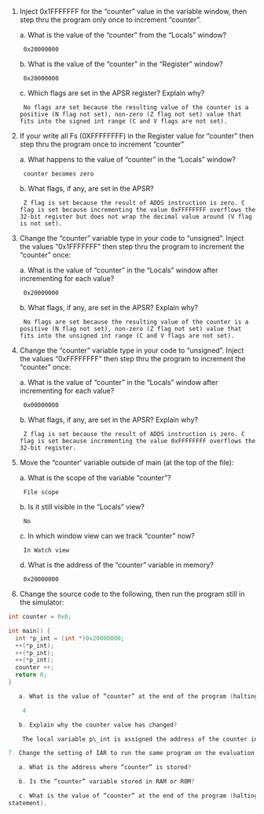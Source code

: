 1. Inject 0x1FFFFFFF for the “counter” value in the variable window, then step thru the program only once to increment “counter”.

   a. What is the value of the “counter” from the “Locals” window?

		0x20000000

   b. What is the value of the “counter” in the “Register” window?

		0x20000000

   c. Which flags are set in the APSR register? Explain why?

		No flags are set because the resulting value of the counter is a positive (N flag not set), non-zero (Z flag not set) value that fits into the signed int range (C and V flags are not set).

2. If your write all Fs (0XFFFFFFFF) in the Register value for “counter” then step thru the program once to increment “counter”

   a. What happens to the value of “counter” in the “Locals” window?

		counter becomes zero

   b. What flags, if any, are set in the APSR?

		Z flag is set because the result of ADDS instruction is zero. C flag is set because incrementing the value 0xFFFFFFFF overflows the 32-bit register but does not wrap the decimal value around (V flag is not set).

3. Change the “counter” variable type in your code to “unsigned”. Inject the values “0x1FFFFFFF” then step thru the program to increment the “counter” once:

   a. What is the value of “counter” in the “Locals” window after incrementing for each value?

		0x20000000

   b. What flags, if any, are set in the APSR? Explain why?

		No flags are set because the resulting value of the counter is a positive (N flag not set), non-zero (Z flag not set) value that fits into the unsigned int range (C and V flags are not set).

4. Change the “counter” variable type in your code to “unsigned”. Inject the values “0xFFFFFFFF” then step thru the program to increment the “counter” once:

   a. What is the value of “counter” in the “Locals” window after incrementing for each value?

		0x00000000

   b. What flags, if any, are set in the APSR? Explain why?

		Z flag is set because the result of ADDS instruction is zero. C flag is set because incrementing the value 0xFFFFFFFF overflows the 32-bit register.

5. Move the “counter’ variable outside of main (at the top of the file):

   a. What is the scope of the variable “counter”?

		File scope

   b. Is it still visible in the “Locals” view?

		No

   c. In which window view can we track “counter” now?

		In Watch view

   d. What is the address of the “counter” variable in memory?

		0x20000000

6. Change the source code to the following, then run the program still in the simulator:
```c
int counter = 0x0;

int main() {
  int *p_int = (int *)0x20000000;
  ++(*p_int);
  ++(*p_int);
  ++(*p_int);
  counter ++;
  return 0;
}

   a. What is the value of “counter” at the end of the program (halting at the return 0 statement)

	4

   b. Explain why the counter value has changed?

	The local variable p\_int is assigned the address of the counter in memory. Incrementing the value pointed to by p\_int results in incrementing the value stored at the memory address holding the counter value (3 times). The final post-increment operation on the counter increments the counter value one more time.

7. Change the setting of IAR to run the same program on the evaluation board:

   a. What is the address where “counter” is stored?

   b. Is the “counter” variable stored in RAM or ROM?

   c. What is the value of “counter” at the end of the program (halting at the return 0
statement).

